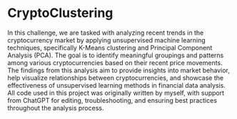# CryptoClustering
In this challenge, we are tasked with analyzing recent trends in the cryptocurrency market by applying unsupervised machine learning techniques, specifically K-Means clustering and Principal Component Analysis (PCA). The goal is to identify meaningful groupings and patterns among various cryptocurrencies based on their recent price movements. The findings from this analysis aim to provide insights into market behavior, help visualize relationships between cryptocurrencies, and showcase the effectiveness of unsupervised learning methods in financial data analysis. All code used in this project was originally written by myself, with support from ChatGPT for editing, troubleshooting, and ensuring best practices throughout the analysis process.
